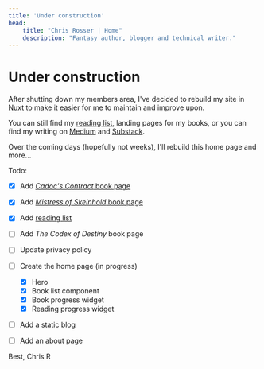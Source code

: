 ```yaml
---
title: 'Under construction'
head:
    title: "Chris Rosser | Home"
    description: "Fantasy author, blogger and technical writer."
---
```


# Under construction

After shutting down my members area, I've decided to rebuild my site in [Nuxt](https://nuxt.com) to make it easier for me to maintain and improve upon.

You can still find my [reading list](/reading), landing pages for my books, or you can find my writing on [Medium](https://medium.com/@chrisrosser) and [Substack](https://chrisrosser.substack.com/).

Over the coming days (hopefully not weeks), I'll rebuild this home page and more...

Todo:

- [x] Add [_Cadoc's Contract_ book page](/books/cadocs-contract)
- [x] Add [_Mistress of Skeinhold_ book page](/books/mistress-of-skeinhold)
- [x] Add [reading list](/reading)
- [ ] Add _The Codex of Destiny_ book page
- [ ] Update privacy policy
- [ ] Create the home page (in progress)

    - [x] Hero
    - [x] Book list component
    - [x] Book progress widget
    - [x] Reading progress widget

- [ ] Add a static blog
- [ ] Add an about page


Best,
Chris R
